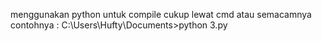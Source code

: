 menggunakan python
untuk compile cukup lewat cmd atau semacamnya
contohnya :
C:\Users\Hufty\Documents>python 3.py
